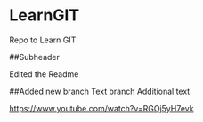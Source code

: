 # LearnGIT
Repo to Learn GIT

##Subheader

Edited the Readme

##Added new branch
Text branch
Additional text

https://www.youtube.com/watch?v=RGOj5yH7evk